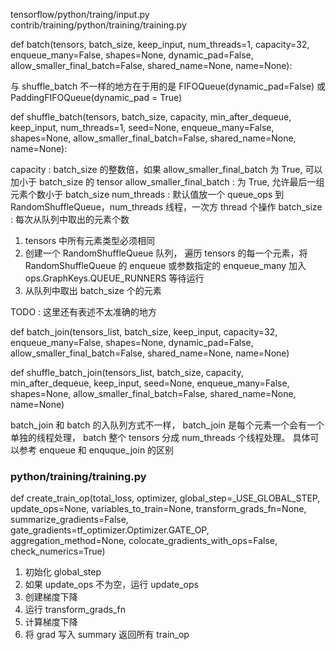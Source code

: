 

tensorflow/python/traing/input.py
contrib/training/python/training/training.py


def batch(tensors, batch_size, keep_input, num_threads=1, capacity=32,
           enqueue_many=False, shapes=None, dynamic_pad=False,
           allow_smaller_final_batch=False, shared_name=None,
           name=None):

与 shuffle_batch 不一样的地方在于用的是 FIFOQueue(dynamic_pad=False) 或
PaddingFIFOQueue(dynamic_pad = True)

def shuffle_batch(tensors, batch_size, capacity, min_after_dequeue,
                   keep_input, num_threads=1, seed=None, enqueue_many=False,
                   shapes=None, allow_smaller_final_batch=False,
                   shared_name=None, name=None):

capacity : batch_size 的整数倍，如果 allow_smaller_final_batch 为 True, 可以加小于 batch_size 的 tensor
allow_smaller_final_batch : 为 True, 允许最后一组元素个数小于 batch_size
num_threads : 默认值放一个 queue_ops 到 RandomShuffleQueue，num_threads 线程，一次方  thread 个操作
batch_size : 每次从队列中取出的元素个数

1. tensors 中所有元素类型必须相同
2. 创建一个 RandomShuffleQueue 队列，
遍历 tensors 的每一个元素，将 RandomShuffleQueue 的 enqueue 或参数指定的 enqueue_many  加入 ops.GraphKeys.QUEUE_RUNNERS 等待运行
3. 从队列中取出 batch_size 个的元素

TODO : 这里还有表述不太准确的地方

def batch_join(tensors_list, batch_size, keep_input, capacity=32,
             enqueue_many=False, shapes=None, dynamic_pad=False,
             allow_smaller_final_batch=False, shared_name=None, name=None)

def shuffle_batch_join(tensors_list, batch_size, capacity,
               min_after_dequeue, keep_input, seed=None,
               enqueue_many=False, shapes=None,
               allow_smaller_final_batch=False, shared_name=None,
               name=None)

batch_join 和 batch 的入队列方式不一样，
batch_join 是每个元素一个会有一个单独的线程处理，
batch 整个 tensors 分成 num_threads 个线程处理。
具体可以参考 enqueue 和  enquque_join 的区别


### python/training/training.py

def create_train_op(total_loss, optimizer,
        global_step=_USE_GLOBAL_STEP,
        update_ops=None,
        variables_to_train=None,
        transform_grads_fn=None,
        summarize_gradients=False,
        gate_gradients=tf_optimizer.Optimizer.GATE_OP,
        aggregation_method=None,
        colocate_gradients_with_ops=False,
        check_numerics=True)

1. 初始化 global_step
2. 如果  update_ops 不为空，运行 update_ops
3. 创建梯度下降
4. 运行 transform_grads_fn
5. 计算梯度下降
6. 将 grad 写入 summary
返回所有 train_op


